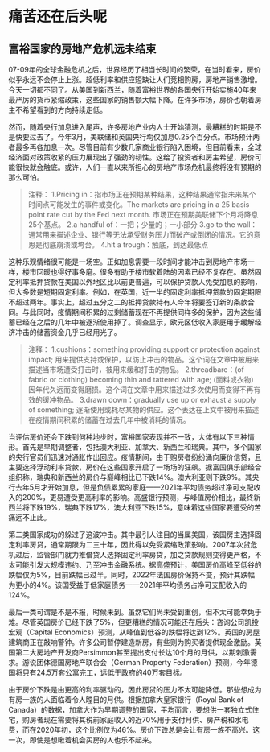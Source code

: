 # 痛苦还在后头呢

## 富裕国家的房地产危机远未结束

07-09年的全球金融危机之后，世界经历了相当长时间的繁荣，在当时看来，房价似乎永远不会停止上涨。超低利率和供应短缺让人们竞相购房，房地产销售激增。今天一切都不同了。从美国到新西兰，随着富裕世界的各国央行开始实施40年来最严厉的货币紧缩政策，这些国家的销售额大幅下降。在许多市场，房价也朝着房主不希望看到的方向持续走低。

然而，随着央行加息进入尾声，许多房地产业内人士开始猜测，最糟糕的时期是不是快要过去了。今年3月，美联储和英国央行均仅加息0.25个百分点。市场预计两者最多再各加息一次。尽管目前有少数几家商业银行陷入困境，但目前看来，全球经济面对政策收紧的压力展现出了强劲的韧性。这给了投资者和房主希望，房价可能很快就会触底。或许，人们一直以来所担心的房地产市场危机最终将没有预期的那么可怕。

> 注释：
1.Pricing in：指市场正在预期某种结果，这种结果通常指未来某个时间点可能发生的事件或变化。The markets are pricing in a 25 basis point rate cut by the Fed next month. 市场正在预期美联储下个月将降息25个基点。
2.a handful of：一把；少量的；一小部分
3.go to the wall：通常用来描述企业、银行等无法承受财务压力而破产或倒闭的情况。它的意思是彻底崩溃或垮台。
4.hit a trough：触底，到达最低点

这种乐观情绪很可能是一场空。正如加息需要一段时间才能冲击到房地产市场一样，楼市回暖也得好事多磨。很多有助于楼市软着陆的因素已经不复存在。虽然固定利率抵押贷款在美国以外地区比以前更普遍，可以保护贷款人免受加息的影响，但大多数是短期固定利率。例如，在英国，近一半的固定利率抵押贷款的固定期限不超过两年。事实上，超过五分之二的抵押贷款持有人今年将要签订新的条款合同。与此同时，疫情期间积累的过剩储蓄现在不再提供同样多的保护，因为这些储蓄已经在之后的几年中被逐渐使用掉了。调查显示，欧元区低收入家庭用于缓解经济冲击的储蓄资金几乎已经用光了。

> 注释：
1.cushions：something providing support or protection against impact; 用来提供支持或保护，以防止冲击的物品。这个词在文章中被用来描述当市场遭受打击时，被用来缓和打击的物品。
2.threadbare：(of fabric or clothing) becoming thin and tattered with age; (面料或衣物) 因年代久远而变得磨损。这个词在文章中用来描述过多次使用而变得不再有效的缓冲物品。
3.drawn down：gradually use up or exhaust a supply of something; 逐渐使用或耗尽某物的供应。这个表达在上文中被用来描述在疫情期间积累的储蓄在过去几年中被消耗的情况。

当评估房价还会下跌到何种地步时，富裕国家表现并不一致，大体有以下三种情形。首先是早期调整者，包括澳大利亚、加拿大、新西兰和瑞典。其中，多个国家的央行官员们迅速对通胀作出回应。疫情期间，由于购房者纷纷涌向廉价信贷，且主要选择浮动利率贷款，房价在这些国家开启了一场场的狂飙。据富国俱乐部经合组织称，瑞典和新西兰的房价与巅峰相比已下跌14%。澳大利亚则下跌9%。其央行去年5月才开始加息，但是负债累累的家庭——2021年平均债务超过净可支配收入的200%，更易遭受更高利率的影响。高盛银行预测，与峰值房价相比，最终新西兰将下跌19%，瑞典下跌17%，澳大利亚下跌15%，意味着这些国家要遭受的苦痛远不止此。

第二类国家成功的躲过了这波冲击。其中最引人注目的当属美国，该国房主选择固定利率房贷，通常期限为二三十年，因此得以免受紧缩政策影响。2007年次贷危机过后，监管部门就力推借贷人选择固定利率房贷，加之贷款规则变得更严格，不太可能引发大规模违约、乃至冲击金融系统。据高盛预计，美国房价高峰至低谷的跌幅仅为5%，目前跌幅已过半。同时，2022年法国房价保持不变，预计其跌幅为更小的4%。该国受益于低家庭债务——2021年平均债务占净可支配收入的124%。

最后一类可谓是不是不报，时候未到。虽然它们尚未受到重创，但不太可能幸免于难。尽管英国房价已经下跌了5%，但更糟糕的情况可能还在后头：咨询公司凯投宏观（Capital Economics）预测，从峰值到低谷的跌幅将达到12%。英国的房屋建筑商正在敲响警钟。许多公司暂停建造新房，有些则为购买者提供现金激励。英国第二大房地产开发商Persimmon甚至提出支付长达10个月的月供，以期刺激需求。游说团体德国房地产联合会（German Property Federation）预测，今年德国将只有24.5万套公寓完工，远低于政府的40万套目标。

由于房价下跌是由更高的利率驱动的，因此房贷的压力不太可能降低。那些想成为有房一族的人面临着令人瞠目的月供。根据加拿大皇家银行（Royal Bank of Canada）的数据，加拿大作为早期调整的国家，平均而言，要想供一套独立式住宅，购房者现在需要将其税前家庭收入的近70%用于支付月供、房产税和水电费，而在2020年初，这个比例仅为46%。房价下跌总是会让有房一族不高兴。这一次，即使是想瞅着机会买房的人也乐不起来。
